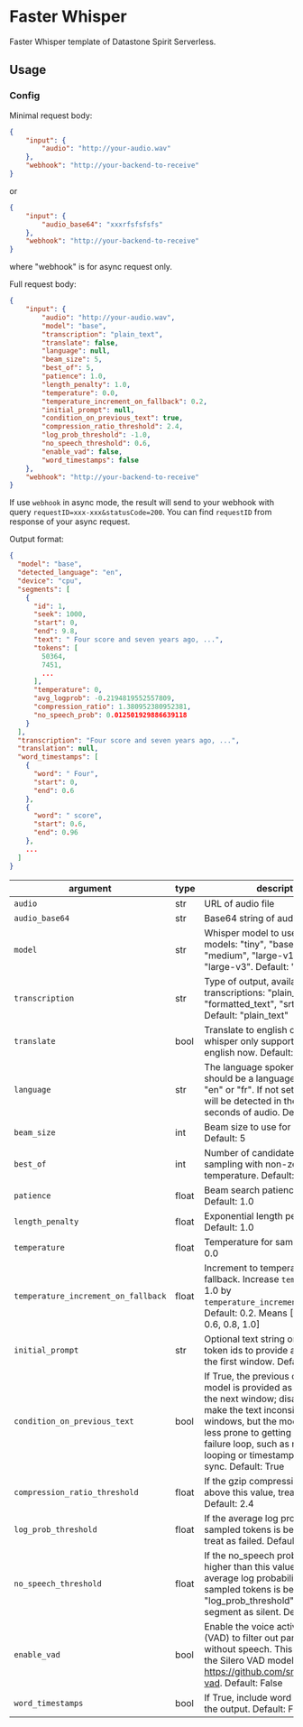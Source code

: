 # Faster Whisper

Faster Whisper template of Datastone Spirit Serverless.

## Usage
### Config

Minimal request body:
```json
{
    "input": {
        "audio": "http://your-audio.wav"
    },
    "webhook": "http://your-backend-to-receive" 
}
```

or 

```json
{
    "input": {
        "audio_base64": "xxxrfsfsfsfs"
    },
    "webhook": "http://your-backend-to-receive" 
}
```

where "webhook" is for async request only.

Full request body:

```json
{
    "input": {
        "audio": "http://your-audio.wav",
        "model": "base",
        "transcription": "plain_text",
        "translate": false,
        "language": null,
        "beam_size": 5,
        "best_of": 5,
        "patience": 1.0,
        "length_penalty": 1.0,
        "temperature": 0.0,
        "temperature_increment_on_fallback": 0.2,
        "initial_prompt": null,
        "condition_on_previous_text": true,
        "compression_ratio_threshold": 2.4,
        "log_prob_threshold": -1.0,
        "no_speech_threshold": 0.6,
        "enable_vad": false,
        "word_timestamps": false
    },
    "webhook": "http://your-backend-to-receive" 
}
```

If use `webhook` in async mode, the result will send to your webhook with query `requestID=xxx-xxx&statusCode=200`. You can find `requestID` from response of your async request.


Output format:
```json
{
  "model": "base",
  "detected_language": "en",
  "device": "cpu",
  "segments": [
    {
      "id": 1,
      "seek": 1000,
      "start": 0,
      "end": 9.8,
      "text": " Four score and seven years ago, ...",
      "tokens": [
        50364,
        7451,
        ...
      ],
      "temperature": 0,
      "avg_logprob": -0.2194819552557809,
      "compression_ratio": 1.380952380952381,
      "no_speech_prob": 0.012501929886639118
    }
  ],
  "transcription": "Four score and seven years ago, ...",
  "translation": null,
  "word_timestamps": [
    {
      "word": " Four",
      "start": 0,
      "end": 0.6
    },
    {
      "word": " score",
      "start": 0.6,
      "end": 0.96
    },
    ...
  ]
}
```

| argument                            | type  | description                                                                                                                                                                                                                                                                                    |
| ----------------------------------- | ----- | ---------------------------------------------------------------------------------------------------------------------------------------------------------------------------------------------------------------------------------------------------------------------------------------------- |
| `audio`                             | str   | URL of audio file                                                                                                                                                                                                                                                                              |
| `audio_base64`                      | str   | Base64 string of audio                                                                                                                                                                                                                                                                         |
| `model`                             | str   | Whisper model to use, available models: "tiny", "base", "small", "medium", "large-v1", "large-v2", "large-v3". Default: "base"                                                                                                                                                                 |
| `transcription`                     | str   | Type of output, available transcriptions: "plain_text", "formatted_text", "srt", "vtt". Default: "plain_text"                                                                                                                                                                                  |
| `translate`                         | bool  | Translate to english or not, faster whisper only support translate to english now. Default: False                                                                                                                                                                                              |
| `language`                          | str   | The language spoken in the audio. It should be a language code such as "en" or "fr". If not set, the language will be detected in the first 30 seconds of audio. Default: None                                                                                                                 |
| `beam_size`                         | int   | Beam size to use for decoding. Default: 5                                                                                                                                                                                                                                                      |
| `best_of`                           | int   | Number of candidates when sampling with non-zero temperature. Default: 5                                                                                                                                                                                                                       |
| `patience`                          | float | Beam search patience factor. Default: 1.0                                                                                                                                                                                                                                                      |
| `length_penalty`                    | float | Exponential length penalty constant. Default: 1.0                                                                                                                                                                                                                                              |
| `temperature`                       | float | Temperature for sampling. Default 0.0                                                                                                                                                                                                                                                          |
| `temperature_increment_on_fallback` | float | Increment to temperature upon fallback. Increase `temperature` to 1.0 by `temperature_increment_on_fallback`. Default: 0.2. Means [0.0, 0.2, 0.4, 0.6, 0.8, 1.0]                                                                                                                               |
| `initial_prompt`                    | str   | Optional text string or iterable of token ids to provide as a prompt for the first window. Default: None                                                                                                                                                                                       |
| `condition_on_previous_text`        | bool  | If True, the previous output of the model is provided as a prompt for the next window; disabling may make the text inconsistent across windows, but the model becomes less prone to getting stuck in a failure loop, such as repetition looping or timestamps going out of sync. Default: True |
| `compression_ratio_threshold`       | float | If the gzip compression ratio is above this value, treat as failed. Default: 2.4                                                                                                                                                                                                               |
| `log_prob_threshold`                | float | If the average log probability over sampled tokens is below this value, treat as failed. Default: -1.0                                                                                                                                                                                         |
| `no_speech_threshold`               | float | If the no_speech probability is higher than this value AND the average log probability over sampled tokens is below "log_prob_threshold", consider the segment as silent. Default: 0.6                                                                                                         |
| `enable_vad`                        | bool  | Enable the voice activity detection (VAD) to filter out parts of the audio without speech. This step is using the Silero VAD model https://github.com/snakers4/silero-vad. Default: False                                                                                                      |
| `word_timestamps`                   | bool  | If True, include word timestamps in the output. Default: False                                                                                                                                                                                                                                 |
